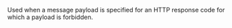 
Used when a message payload is specified for an HTTP response code for which
a payload is forbidden.

<a id="ERR_HTTP2_PSEUDOHEADER_NOT_ALLOWED"></a>
